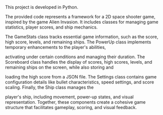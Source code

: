 This project is developed in Python.

The provided code represents a framework for a 2D space shooter game,  inspired by the game Alien Invasion. It includes classes for managing game statistics, player scores, and ship mechanics.

The GameStats class tracks essential game information, such as the score, high score, levels, and remaining ships. The PowerUp class implements temporary enhancements to the player's abilities,

activating under certain conditions and managing their duration. The Scoreboard class handles the display of scores, high scores, levels, and remaining ships on the screen, while also storing and

loading the high score from a JSON file. The Settings class contains game configuration details like bullet characteristics, speed settings, and score scaling. Finally, the Ship class manages the

player's ship, including movement, power-up states, and visual representation. Together, these components create a cohesive game structure that facilitates gameplay, scoring, and visual feedback.

